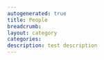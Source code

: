```yaml
---
autogenerated: true
title: People
breadcrumb: 
layout: category
categories: 
description: test description
---
```


